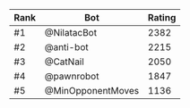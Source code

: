 Rank|Bot|Rating
---|---|---
#1|@NilatacBot|2382
#2|@anti-bot|2215
#3|@CatNail|2050
#4|@pawnrobot|1847
#5|@MinOpponentMoves|1136
